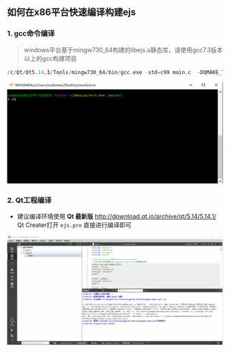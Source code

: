 ## 如何在x86平台快速编译构建ejs


### 1. gcc命令编译

> windows平台基于mingw730_64构建的libejs.a静态库，请使用gcc7.3版本以上的gcc构建项目


```c
/c/Qt/Qt5.14.1/Tools/mingw730_64/bin/gcc.exe -std=c99 main.c  -DQMAKE_TARGET=\"ejs\" -DQMAKE_VERSION=\"1.0\" -L ../lib/x86_64-windows-mingw -l:libejs.a -I ../include/ -o ejs.exe
```

![evm_build_1](./image/evm_build_1.gif)

### 2. Qt工程编译

+ 建议编译环境使用 **Qt 最新版**  http://download.qt.io/archive/qt/5.14/5.14.1/  Qt Creater打开 `ejs.pro` 直接进行编译即可

![evm_build_qt](./image/evm_build_qt.gif)